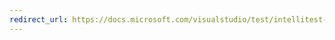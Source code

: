 ```yaml
---
redirect_url: https://docs.microsoft.com/visualstudio/test/intellitest-manual/input-generation
---
```

